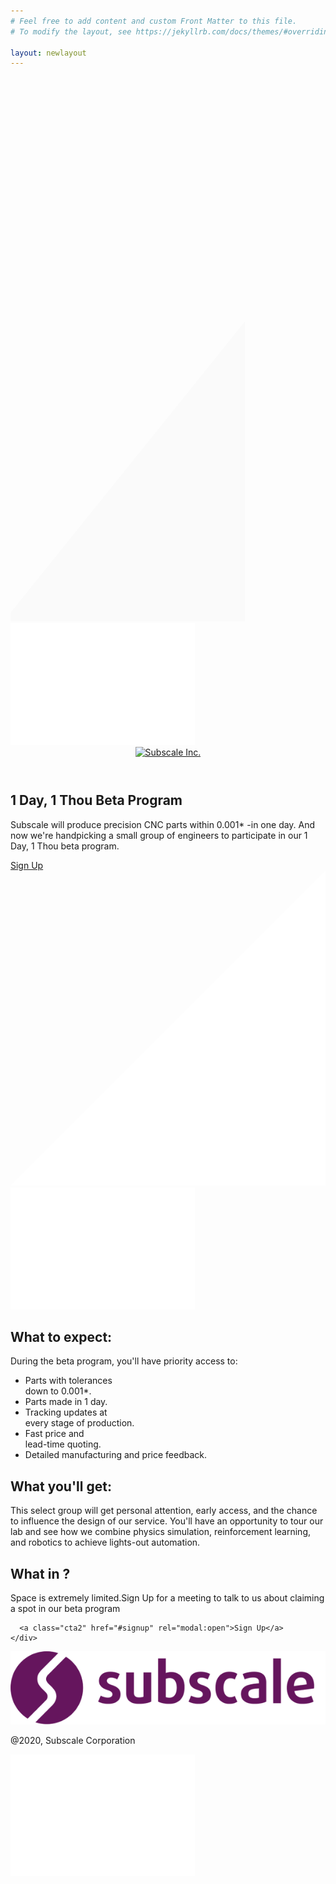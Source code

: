 ```yaml
---
# Feel free to add content and custom Front Matter to this file.
# To modify the layout, see https://jekyllrb.com/docs/themes/#overriding-theme-defaults

layout: newlayout
---
```

<svg width="375" height="871" viewBox="0 0 375 871" fill="none" xmlns="http://www.w3.org/2000/svg" class="gray-gd">
<path opacity="0.3996" fill-rule="evenodd" clip-rule="evenodd" d="M2267 0V1460H-485L689.946 0H2267Z" fill="#F6F6F6"/>
</svg>
<section class="banner minh">
  <img src="/assets/images/bg-gradient.png" class="gd1" />
  <header class="site-header" role="banner">
      <div class="container">
          <div class="logo">
              <a href="/"><img data-aos="fade-in" src="logo.png" alt="Subscale Inc." /></a>
          </div>
      </div>
  </header>
  <div class="container">
    <div class="banner-content">
      <h1>1 Day, 1 Thou Beta Program</h1>
      <p>Subscale will produce precision CNC parts within 0.001* -in one day. And now we're handpicking a small group of engineers to participate in our 1 Day, 1 Thou beta program.</p>
      <a class="cta" href="#signup" rel="modal:open">Sign Up</a>
    </div>
  
  
  </div>
  <svg xmlns="http://www.w3.org/2000/svg" viewBox="0 0 100 100" preserveAspectRatio="none" class="top-svg">
    <polygon fill="white" points="0,100 100,0 100,100" />
  </svg>
  <img src="/assets/images/bg-gradient.png" class="gd2" />
</section>

<section class="video video3">
  <div class="container">
      <div class="info back-white pl-4 pr-4 pt-7 pb-7">
        <div class="flex">
          <h2>What to expect:</h2>
          <div class="child2 w85 child2-sec">
          <p class="text-purple bold">During the beta program, you'll have priority access to:</p>
          <ul class="list list-2">
            <li>Parts with tolerances<br> down to 0.001*.</li>
            <li>Parts made in 1 day.</li>
            <li>Tracking updates at<br> every stage of production.</li>
            <li>Fast price and<br> lead-time quoting.</li>
            <li>Detailed manufacturing and price feedback.</li>
          </ul>
          </div>
        </div>
      </div>
      <div class="info pl-4 pr-4">
        <div class="flex">
          <h2>What you'll get:</h2>
          <div class="child2">
          <p class="text-light">This select group will get personal attention, early access, and the chance to influence the design of our service. You'll have an opportunity to tour our lab and see how we combine physics simulation, reinforcement learning, and robotics to achieve lights-out automation.</p>
          </div>
        </div>
      </div>
      <div class="info pl-4 pr-4">
        <div class="flex">
          <h2>What in ?</h2>
          <div class="child2">
          <p class="text-light">Space is extremely limited.Sign Up for a meeting to talk to us about claiming a spot in our beta program</p>
          </div>
        </div>
      </div>
    </div>
</section>

<section class="relative">
  <div class="container">
    <div class="banner-content text-center pt-10">
     
      <a class="cta2" href="#signup" rel="modal:open">Sign Up</a>
    </div>
  </div>
<footer class="site-footer">
      <div class="container">
          <div class="logo">
              <a href="/"><img data-aos="fade-in" src="/assets/images/dark-logo.png" alt="Subscale Inc." /></a>
          </div>
          <p class="text-sm">@2020, Subscale Corporation</p>
      </div>
  </footer>
  <img src="/assets/images/bg-gradient.png" class="gd4" />
</section>

<div id="signup" class="modal">
<div class="meetings-iframe-container" data-src="https://meetings.hubspot.com/stephen236/beta-interview?embed=true"></div>
</div>

<script>
  window.intercomSettings = {
    app_id: "xg935s5s"
  };
</script>

<script>
// We pre-filled your app ID in the widget URL: 'https://widget.intercom.io/widget/xg935s5s'
(function(){var w=window;var ic=w.Intercom;if(typeof ic==="function"){ic('reattach_activator');ic('update',w.intercomSettings);}else{var d=document;var i=function(){i.c(arguments);};i.q=[];i.c=function(args){i.q.push(args);};w.Intercom=i;var l=function(){var s=d.createElement('script');s.type='text/javascript';s.async=true;s.src='https://widget.intercom.io/widget/xg935s5s';var x=d.getElementsByTagName('script')[0];x.parentNode.insertBefore(s,x);};if(w.attachEvent){w.attachEvent('onload',l);}else{w.addEventListener('load',l,false);}}})();
</script>


